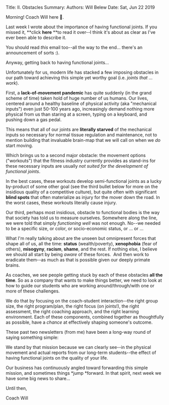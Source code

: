 Title:   II. Obstacles
Summary: 
Authors: Will Belew
Date:    Sat, Jun 22 2019
        

Morning! Coach Will here 👋.

Last week I wrote about the importance of having functional joints. If you missed it, **click ****here**** **to read it over--I think it's about as clear as I've ever been able to describe it. 

You should read *this* email too--all the way to the end… there's an announcement of sorts :). 

Anyway, getting back to having functional joints…

Unfortunately for us, modern life has stacked a few imposing obstacles in our path toward achieving this simple yet worthy goal (i.e. *joints that … work*). 

First, a **lack-of-movement pandemic** has quite suddenly (in the grand scheme of time) taken hold of huge number of us humans. Our lives, centered around a healthy baseline of physical activity (aka "mechanical inputs") even just 50-100 years ago, increasingly demand nothing more physical from us than staring at a screen, typing on a keyboard, and pushing down a gas pedal. 

This means that all of our joints are **literally starved** of the mechanical inputs so necessary for normal tissue regulation and maintenance, not to mention building that invaluable brain-map that we will call on when we *do* start moving. 

Which brings us to a second major obstacle: the movement options ("workouts") that the fitness industry currently provides as stand-ins for these necessary inputs are usually *not suited for the development of functional joints*. 

In the best cases, these workouts develop semi-functional joints as a lucky by-product of some other goal (see the third bullet below for more on the insidious quality of a competitive culture), but quite often with significant **blind spots** that often materialize as injury for the mover down the road. In the worst cases, these workouts literally cause injury. 

Our third, perhaps most insidious, obstacle to functional bodies is the way that society has told us to measure ourselves. Somewhere along the line, we were told that simply *functioning well* was not enough. No--we needed to be a specific size, or color, or socio-economic status, or … or …

What I'm really talking about are the unseen but omnipresent forces that shape all of us, all the time: **status** (wealth/poverty), **xenophobia** (fear of others), **misogyny**, **racism**, **shame**, and the rest. If nothing else, I believe we should all start by being *aware* of these forces.  And then work to eradicate them--as much as that is possible given our deeply primate brains. 

As coaches, we see people getting stuck by each of these obstacles **all the time**. So as a company that wants to make things better, we need to look at how to guide our students who are working around/through/with one or more of these challenges.  

We do that by focusing on the coach-student interaction--the right group size, the right program/plan, the right focus (on joints!), the right assessment, the right coaching approach, and the right learning environment. Each of these components, combined together as thoughtfully as possible, have a *chance* at effectively shaping someone's outcome. 

These past two newsletters (from me) have been a long-way round of saying something simple: 

We stand by that mission because we can clearly see--in the physical movement and actual reports from our long-term students--the effect of having functional joints on the quality of your life.

Our business has continuously angled toward forwarding this simple mission, and sometimes things *jump *forward. In that spirit, next week we have some big news to share... 

Until then, 

Coach Will

